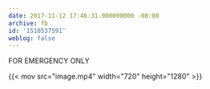```yaml
---
date: 2017-11-12 17:46:31.000000000 -08:00
archive: fb
id: '1510537591'
weblog: false
---
```


FOR EMERGENCY ONLY

{{< mov src="image.mp4" width="720" height="1280" >}}
